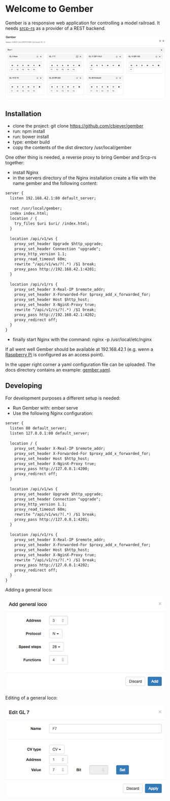 # Welcome to Gember

Gember is a responsive web application for controlling a model railroad. It needs [srcp-rs](http://cbiever.github.io/srcp-rs) as a provider of a REST backend.

![Gember](https://raw.githubusercontent.com/cbiever/gember/master/docs/overview.png)

## Installation

 - clone the project: git clone https://github.com/cbiever/gember
 - run: npm install
 - run: bower install
 - type: ember build
 - copy the contents of the dist directory /usr/local/gember

One other thing is needed, a reverse proxy to bring Gember and Srcp-rs together:

 - install Nginx
 - in the servers directory of the Nginx installation create a file with the name gember and the following content:

```
server {
  listen 192.168.42.1:80 default_server;

  root /usr/local/gember;
  index index.html;
  location / { 
    try_files $uri $uri/ /index.html;
  }

  location /api/v1/ws {
    proxy_set_header Upgrade $http_upgrade;
    proxy_set_header Connection "upgrade";
    proxy_http_version 1.1;
    proxy_read_timeout 60m;
    rewrite ^/api/v1/ws/?(.*) /$1 break;
    proxy_pass http://192.168.42.1:4201;
  }

  location /api/v1/rs {
    proxy_set_header X-Real-IP $remote_addr;
    proxy_set_header X-Forwarded-For $proxy_add_x_forwarded_for; 
    proxy_set_header Host $http_host;
    proxy_set_header X-NginX-Proxy true;
    rewrite ^/api/v1/rs/?(.*) /$1 break;
    proxy_pass http://192.168.42.1:4202;
    proxy_redirect off;
  }
}
```

 - finally start Nginx with the command: nginx -p /usr/local/etc/nginx

If all went well Gember should be available at 192.168.42.1 (e.g. wenn a [Raspberry Pi](https://learn.adafruit.com/setting-up-a-raspberry-pi-as-a-wifi-access-point/overview) is configured as an access point).

In the upper right corner a yaml configuration file can be uploaded. The docs directory contains an example: [gember.yaml](https://github.com/cbiever/gember/blob/master/docs/gember.yaml).

## Developing

For development purposes a different setup is needed:

 - Run Gember with: ember serve
 - Use the following Nginx configuration:

```
server {
  listen 80 default_server;
  listen 127.0.0.1:80 default_server;

  location / {
    proxy_set_header X-Real-IP $remote_addr;
    proxy_set_header X-Forwarded-For $proxy_add_x_forwarded_for; 
    proxy_set_header Host $http_host;
    proxy_set_header X-NginX-Proxy true;
    proxy_pass http://127.0.0.1:4200;
    proxy_redirect off;
  }

  location /api/v1/ws {
    proxy_set_header Upgrade $http_upgrade;
    proxy_set_header Connection "upgrade";
    proxy_http_version 1.1;
    proxy_read_timeout 60m;
    rewrite ^/api/v1/ws/?(.*) /$1 break;
    proxy_pass http://127.0.0.1:4201;
  }

  location /api/v1/rs {
    proxy_set_header X-Real-IP $remote_addr;
    proxy_set_header X-Forwarded-For $proxy_add_x_forwarded_for; 
    proxy_set_header Host $http_host;
    proxy_set_header X-NginX-Proxy true;
    rewrite ^/api/v1/rs/?(.*) /$1 break;
    proxy_pass http://127.0.0.1:4202;
    proxy_redirect off;
  }
}
```

Adding a general loco:

![Add GL](https://raw.githubusercontent.com/cbiever/gember/master/docs/add_gl.png)

Editing of a general loco:

![Edit GL](https://raw.githubusercontent.com/cbiever/gember/master/docs/edit_gl.png)
